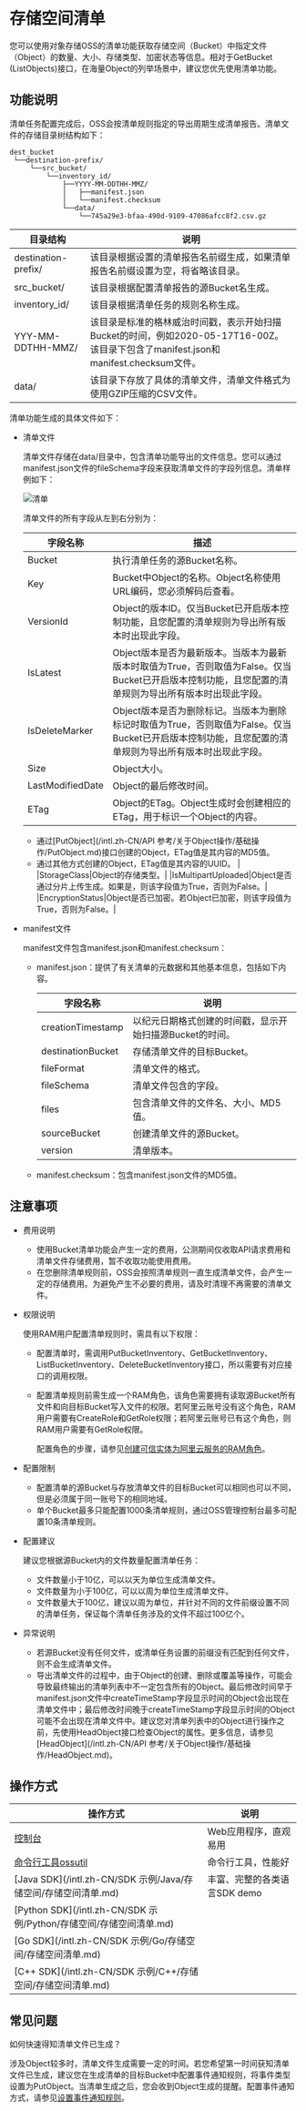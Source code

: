 # 存储空间清单

您可以使用对象存储OSS的清单功能获取存储空间（Bucket）中指定文件（Object）的数量、大小、存储类型、加密状态等信息。相对于GetBucket \(ListObjects\)接口，在海量Object的列举场景中，建议您优先使用清单功能。

## 功能说明

清单任务配置完成后，OSS会按清单规则指定的导出周期生成清单报告。清单文件的存储目录树结构如下：

```
dest_bucket
 └──destination-prefix/
     └──src_bucket/
         └──inventory_id/
             ├──YYYY-MM-DDTHH-MMZ/
             │   ├──manifest.json
             │   └──manifest.checksum
             └──data/
                 └──745a29e3-bfaa-490d-9109-47086afcc8f2.csv.gz
```

|目录结构|说明|
|----|--|
|destination-prefix/|该目录根据设置的清单报告名前缀生成，如果清单报告名前缀设置为空，将省略该目录。|
|src\_bucket/|该目录根据配置清单报告的源Bucket名生成。|
|inventory\_id/|该目录根据清单任务的规则名称生成。|
|YYY-MM-DDTHH-MMZ/|该目录是标准的格林威治时间戳，表示开始扫描Bucket的时间，例如2020-05-17T16-00Z。该目录下包含了manifest.json和manifest.checksum文件。|
|data/|该目录下存放了具体的清单文件，清单文件格式为使用GZIP压缩的CSV文件。|

清单功能生成的具体文件如下：

-   清单文件

    清单文件存储在data/目录中，包含清单功能导出的文件信息。您可以通过manifest.json文件的fileSchema字段来获取清单文件的字段列信息。清单样例如下：

    ![清单](https://static-aliyun-doc.oss-accelerate.aliyuncs.com/assets/img/zh-CN/0347559951/p104943.png)

    清单文件的所有字段从左到右分别为：

    |字段名称|描述|
    |----|--|
    |Bucket|执行清单任务的源Bucket名称。|
    |Key|Bucket中Object的名称。Object名称使用URL编码，您必须解码后查看。 |
    |VersionId|Object的版本ID。仅当Bucket已开启版本控制功能，且您配置的清单规则为导出所有版本时出现此字段。 |
    |IsLatest|Object版本是否为最新版本。当版本为最新版本时取值为True，否则取值为False。仅当Bucket已开启版本控制功能，且您配置的清单规则为导出所有版本时出现此字段。 |
    |IsDeleteMarker|Object版本是否为删除标记。当版本为删除标记时取值为True，否则取值为False。仅当Bucket已开启版本控制功能，且您配置的清单规则为导出所有版本时出现此字段。 |
    |Size|Object大小。|
    |LastModifiedDate|Object的最后修改时间。|
    |ETag|Object的ETag。Object生成时会创建相应的ETag，用于标识一个Object的内容。

    -   通过[PutObject](/intl.zh-CN/API 参考/关于Object操作/基础操作/PutObject.md)接口创建的Object，ETag值是其内容的MD5值。
    -   通过其他方式创建的Object，ETag值是其内容的UUID。 |
    |StorageClass|Object的存储类型。|
    |IsMultipartUploaded|Object是否通过分片上传生成。如果是，则该字段值为True，否则为False。|
    |EncryptionStatus|Object是否已加密。若Object已加密，则该字段值为True，否则为False。|

-   manifest文件

    manifest文件包含manifest.json和manifest.checksum：

    -   manifest.json：提供了有关清单的元数据和其他基本信息，包括如下内容。

        |字段名称|说明|
        |----|--|
        |creationTimestamp|以纪元日期格式创建的时间戳，显示开始扫描源Bucket的时间。|
        |destinationBucket|存储清单文件的目标Bucket。|
        |fileFormat|清单文件的格式。|
        |fileSchema|清单文件包含的字段。|
        |files|包含清单文件的文件名、大小、MD5值。|
        |sourceBucket|创建清单文件的源Bucket。|
        |version|清单版本。|

    -   manifest.checksum：包含manifest.json文件的MD5值。

## 注意事项

-   费用说明
    -   使用Bucket清单功能会产生一定的费用，公测期间仅收取API请求费用和清单文件存储费用，暂不收取功能使用费用。
    -   在您删除清单规则前，OSS会按照清单规则一直生成清单文件，会产生一定的存储费用。为避免产生不必要的费用，请及时清理不再需要的清单文件。
-   权限说明

    使用RAM用户配置清单规则时，需具有以下权限：

    -   配置清单时，需调用PutBucketInventory、GetBucketInventory、ListBucketInventory、DeleteBucketInventory接口，所以需要有对应接口的调用权限。
    -   配置清单规则前需生成一个RAM角色，该角色需要拥有读取源Bucket所有文件和向目标Bucket写入文件的权限。若阿里云账号没有这个角色，RAM用户需要有CreateRole和GetRole权限；若阿里云账号已有这个角色，则RAM用户需要有GetRole权限。

        配置角色的步骤，请参见[创建可信实体为阿里云服务的RAM角色](/intl.zh-CN/角色管理/创建RAM角色/创建可信实体为阿里云服务的RAM角色.md)。

-   配置限制
    -   配置清单的源Bucket与存放清单文件的目标Bucket可以相同也可以不同，但是必须属于同一账号下的相同地域。
    -   单个Bucket最多只能配置1000条清单规则，通过OSS管理控制台最多可配置10条清单规则。
-   配置建议

    建议您根据源Bucket内的文件数量配置清单任务：

    -   文件数量小于10亿，可以以天为单位生成清单文件。
    -   文件数量为小于100亿，可以以周为单位生成清单文件。
    -   文件数量大于100亿，建议以周为单位，并针对不同的文件前缀设置不同的清单任务，保证每个清单任务涉及的文件不超过100亿个。
-   异常说明
    -   若源Bucket没有任何文件，或清单任务设置的前缀没有匹配到任何文件，则不会生成清单文件。
    -   导出清单文件的过程中，由于Object的创建、删除或覆盖等操作，可能会导致最终输出的清单列表中不一定包含所有的Object。最后修改时间早于manifest.json文件中createTimeStamp字段显示时间的Object会出现在清单文件中；最后修改时间晚于createTimeStamp字段显示时间的Object可能不会出现在清单文件中。建议您对清单列表中的Object进行操作之前，先使用HeadObject接口检查Object的属性。更多信息，请参见[HeadObject](/intl.zh-CN/API 参考/关于Object操作/基础操作/HeadObject.md)。

## 操作方式

|操作方式|说明|
|----|--|
|[控制台](/intl.zh-CN/控制台用户指南/存储空间管理/基础设置/设置存储空间清单.md)|Web应用程序，直观易用|
|[命令行工具ossutil](/intl.zh-CN/常用工具/命令行工具ossutil/常用命令/inventory（清单）.md)|命令行工具，性能好|
|[Java SDK](/intl.zh-CN/SDK 示例/Java/存储空间/存储空间清单.md)|丰富、完整的各类语言SDK demo|
|[Python SDK](/intl.zh-CN/SDK 示例/Python/存储空间/存储空间清单.md)|
|[Go SDK](/intl.zh-CN/SDK 示例/Go/存储空间/存储空间清单.md)|
|[C++ SDK](/intl.zh-CN/SDK 示例/C++/存储空间/存储空间清单.md)|

## 常见问题

如何快速得知清单文件已生成？

涉及Object较多时，清单文件生成需要一定的时间。若您希望第一时间获知清单文件已生成，建议您在生成清单的目标Bucket中配置事件通知规则，将事件类型设置为PutObject。当清单生成之后，您会收到Object生成的提醒。配置事件通知方式，请参见[设置事件通知规则](/intl.zh-CN/控制台用户指南/存储空间管理/基础设置/设置事件通知规则.md)。

